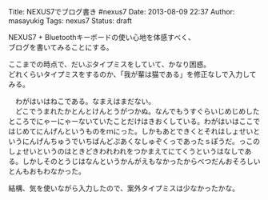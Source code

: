 Title: NEXUS7でブログ書き #nexus7
Date: 2013-08-09 22:37
Author: masayukig
Tags: nexus7
Status: draft

NEXUS7 + Bluetoothキーボードの使い心地を体感すべく、  
ブログを書いてみることにする。

ここまでの時点で、だいぶタイプミスをしていて、かなり困惑。  
どれくらいタイプミスをするのか、「我が輩は猫である」を修正なしで入力してみる。

　わがはいはねこである。なまえはまだない。  
　どこでうまれたかとんとけんとうがつかぬ。なんでもうすぐらいじめじめしたところでにゃーにゃーないていたことだけはきおくしている。わがはいはここではじめてにんげんというものをｍにった。しかもあとできくとそれはしょせいというにんげんちゅうでいちばんどぷあくなしゅぞくっであったｓぽうだ。っこのしょせいというのはときどきわれわれをつかまえてにてくうというはなしである。しかしそのとうじはなんというかんがえもなかったからべつだんおそろしいとんもおもわなかった。

結構、気を使いながら入力したので、案外タイプミスは少なかったかな。  


